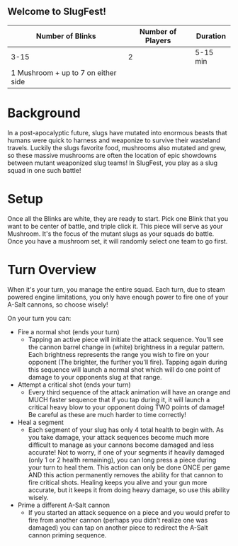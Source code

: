 ## Welcome to SlugFest!

Number of Blinks | Number of Players | Duration 
------------ | ------------- | -------------
3-15  | 2 | 5-15 min
1 Mushroom + up to 7 on either side| 


# Background
In a post-apocalyptic future, slugs have mutated into enormous beasts that humans were quick to harness and weaponize to survive their wasteland travels. Luckily the slugs favorite food, mushrooms also mutated and grew, so these massive mushrooms are often the location of epic showdowns between mutant weaponized slug teams! In SlugFest, you play as a slug squad in one such battle! 

# Setup
Once all the Blinks are white, they are ready to start. Pick one Blink that you want to be center of battle, and triple click it. This piece will serve as your Mushroom. It's the focus of the mutant slugs as your squads do battle. Once you have a mushroom set, it will randomly select one team to go first. 

# Turn Overview
When it's your turn, you manage the entire squad. Each turn, due to steam powered engine limitations, you only have enough power to fire one of your A-Salt cannons, so choose wisely!

  On your turn you can:
  * Fire a normal shot (ends your turn)
    * Tapping an active piece will initiate the attack sequence. You'll see the cannon barrel change in (white) brightness in a regular pattern. Each brightness represents the range you wish to fire on your opponent (The brighter, the further you'll fire). Tapping again during this sequence will launch a  normal shot which will do one point of damage to your opponents slug at that range. 
  * Attempt a critical shot (ends your turn)
    * Every third sequence of the attack animation will have an orange and MUCH faster sequence that if you tap during it, it will launch a critical heavy blow to your opponent doing TWO points of damage! Be careful as these are much harder to time correctly!
  * Heal a segment
    * Each segment of your slug has only 4 total health to begin with. As you take damage, your attack sequences become much more difficult to manage as your cannons become damaged and less accurate! Not to worry, if one of your segments if heavily damaged (only 1 or 2 health remaining), you can long press a piece during your turn to heal them. This action can only be done ONCE per game AND this action permanently removes the ability for that cannon to fire critical shots. Healing keeps you alive and your gun more accurate, but it keeps it from doing heavy damage, so use this ability wisely.
  * Prime a different A-Salt cannon
    * If you started an attack sequence on a piece and you would prefer to fire from another cannon (perhaps you didn't realize one was damaged) you can tap on another piece to  redirect the A-Salt cannon priming sequence.
